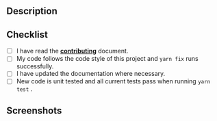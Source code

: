 ## Description

<!-- Describe your changes in detail and reference any issues it addresses-->

## Checklist

<!-- Go over all the following points, and put an `x` in all the boxes that apply. -->

- [ ] I have read the [**contributing**](https://github.com/ifiokjr/remirror/blob/master/docs/contributing.md) document.
- [ ] My code follows the code style of this project and `yarn fix` runs successfully.
- [ ] I have updated the documentation where necessary.
- [ ] New code is unit tested and all current tests pass when running `yarn test` .

## Screenshots

<!-- Delete this section if not applicable -->
